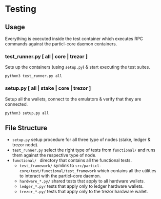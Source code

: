 # Testing

## Usage 
Everything is executed inside the test container which executes RPC commands against the particl-core daemon containers.

### test_runner.py [ all | core | trezor ]
Sets up the containers (using `setup.py`) & start executing the test suites.
```
python3 test_runner.py all
```

### setup.py [ all | stake | core | trezor ]
Setup all the wallets, connect to the emulators & verify that they are connected.
```
python3 setup.py all
```

## File Structure
* `setup.py` setup procedure for all three type of nodes (stake, ledger & trezor node).
* `test_runner.py` select the right type of tests from `functional/` and runs them against the respective type of node.
* `functional/ ` directory that contains all the functional tests.
    * `test_framework/` symlink to `src/particl-core/test/functional/test_framework` which contains all the utilities to interact with the particl-core daemon.
    * `hardware_*.py/` shared tests that apply to all hardware wallets.
    * `ledger_*.py/` tests that apply only to ledger hardware wallets.
    * `trezor_*.py/` tests that apply only to the trezor hardware wallet.
